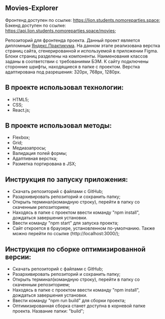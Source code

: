 Movies-Explorer 
---------------
Фронтенд доступен по ссылке: https://lion.students.nomoreparties.space;
Бэкенд доступен по ссылке: https://api.lion.students.nomoreparties.space/movies;

Репозиторий для фронтенда проекта. 
Данный проект является дипломным [Яндекс.Практикума](https://praktikum.yandex.ru).
На данном этапе реализована верстка страниц сайта, сгенерированной и используемой в приложении Figma.
Блоки страниц разделены на компоненты. Наименования классов заданы в соответствии с требованиями БЭМ.
К сайту подключены сторонние шрифты, находящиеся в папке с проектом.
Верстка адаптирована под разрешения: 320px, 768px, 1280px. 

## В проекте использовал технологии: 
- HTML5;
- CSS;
- React.js;

## В проекте использовал методы:
- Flexbox;
- Grid;
- Медиазапросы;
- Валидация полей формы;
- Адаптивная верстка;
- Разметка портирована в JSX;

## Инструкция по запуску приложения:
- Скачать репозиторий с файлами с GitHub;
- Разархивировать репозиторий и сохранить папку;
- Открыть терминал(командную строку), перейти в папку со скаченным репозиторием;
- Находясь в папке с проектом ввести команду "npm install", дождаться завершения установки. 
- Ввести команду "npm start" для запуска проекта;
- Сайт откроется в браузере, установленном по-умолчанию. Также можно перейти по ссылке (http://localhost:3000/);

## Инструкция по сборке оптимизированной версии: 
- Скачать репозиторий с файлами с GitHub;
- Разархивировать репозиторий и сохранить папку;
- Открыть терминал(командную строку), перейти в папку со скаченным репозиторием;
- Находясь в папке с проектом ввести команду "npm install", дождаться завершения установки. 
- Ввести команду "npm run build" для сборки проекта;
- Оптимизированная сборка станет доступна в корневой папке проекта. Название папки: "build";
